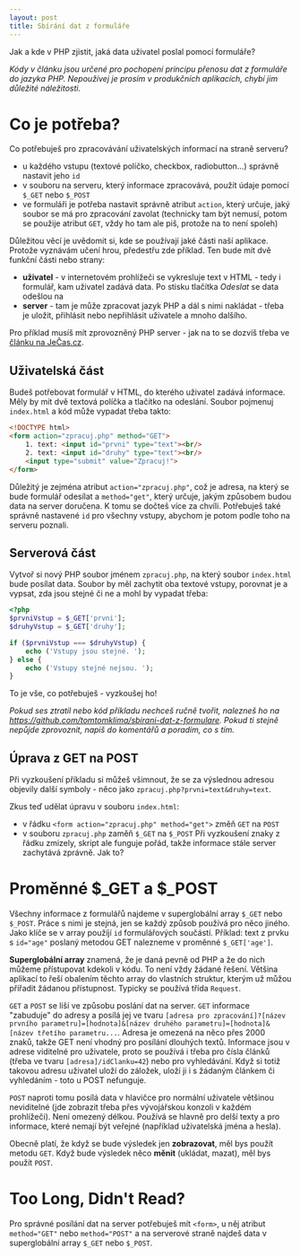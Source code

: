 ```yaml
---
layout: post
title: Sbírání dat z formuláře 
---
```


Jak a kde v PHP zjistit, jaká data uživatel poslal pomocí formuláře?

_Kódy v článku jsou určené pro pochopení principu přenosu dat z formuláře do jazyka PHP. Nepoužívej je prosím v produkčních aplikacích, chybí jim důležité náležitosti._ 

# Co je potřeba?
Co potřebuješ pro zpracovávání uživatelských informací na straně serveru?
 - u každého vstupu (textové políčko, checkbox, radiobutton...) správně nastavit jeho `id`
 - v souboru na serveru, který informace zpracovává, použít údaje pomocí `$_GET` nebo `$_POST`
 - ve formuláři je potřeba nastavit správně atribut `action`, který určuje, jaký soubor se má pro zpracování zavolat (technicky tam být nemusí, potom se použije atribut `GET`, vždy ho tam ale piš, protože na to není spoleh)

Důležitou věcí je uvědomit si, kde se používají jaké části naší aplikace. Protože vyznávám učení hrou, předestřu zde příklad. Ten bude mít dvě funkční části nebo strany: 
 - **uživatel** - v internetovém prohlížeči se vykresluje text v HTML - tedy i formulář, kam uživatel zadává data. Po stisku tlačítka _Odeslat_ se data odešlou na
 - **server** - tam je může zpracovat jazyk PHP a dál s nimi nakládat - třeba je uložit, přihlásit nebo nepřihlásit uživatele a mnoho dalšího. 

Pro příklad musíš mít zprovozněný PHP server - jak na to se dozvíš třeba ve [článku na JeČas.cz](http://jecas.cz/localhost). 

## Uživatelská část
Budeš potřebovat formulář v HTML, do kterého uživatel zadává informace. Měly by mít dvě textová políčka a tlačítko na odeslání. Soubor pojmenuj `index.html` a kód může vypadat třeba takto: 
 
```html
<!DOCTYPE html>
<form action="zpracuj.php" method="GET">
	1. text: <input id="prvni" type="text"><br/>
	2. text: <input id="druhy" type="text"><br/>
	<input type="submit" value="Zpracuj!">
</form>
```

Důležitý je zejména atribut `action="zpracuj.php"`, což je adresa, na který se bude formulář odesílat a `method="get"`, který určuje, jakým způsobem budou data na server doručena. K tomu se dočteš více za chvíli. Potřebuješ také správně nastavené `id` pro všechny vstupy, abychom je potom podle toho na serveru poznali. 

## Serverová část
Vytvoř si nový PHP soubor jménem `zpracuj.php`, na který soubor `index.html` bude posílat data. Soubor by měl zachytit oba textové vstupy, porovnat je a vypsat, zda jsou stejné či ne a mohl by vypadat třeba: 

```php
<?php
$prvniVstup = $_GET['prvni'];
$druhyVstup = $_GET['druhy'];

if ($prvniVstup === $druhyVstup) {
	echo ('Vstupy jsou stejné. ');
} else {
	echo ('Vstupy stejné nejsou. ');
}
```

To je vše, co potřebuješ - vyzkoušej ho!  

_Pokud ses ztratil nebo kód příkladu nechceš ručně tvořit, nalezneš ho na <https://github.com/tomtomklima/sbirani-dat-z-formulare>. Pokud ti stejně nepůjde zprovoznit, napiš do komentářů a poradím, co s tím._ 

## Úprava z GET na POST
Při vyzkoušení příkladu si můžeš všimnout, že se za výslednou adresou objevily další symboly - něco jako `zpracuj.php?prvni=text&druhy=text`. 

Zkus teď udělat úpravu v souboru `index.html`: 
 - v řádku `<form action="zpracuj.php" method="get">` změň `GET` na `POST` 
 - v souboru `zpracuj.php` zaměň `$_GET` na `$_POST`
Při vyzkoušení znaky z řádku zmizely, skript ale funguje pořád, takže informace stále server zachytává zprávně. Jak to? 

# Proměnné $_GET a $_POST
Všechny informace z formulářů najdeme v superglobální array `$_GET` nebo `$_POST`. Práce s nimi je stejná, jen se každý způsob používá pro něco jiného. Jako klíče se v array použíjí `id` formulářových součástí. Příklad: text z prvku s `id="age"` poslaný metodou GET nalezneme v proměnné `$_GET['age']`. 
 
**Superglobální array** znamená, že je daná pevně od PHP a že do nich můžeme přístupovat kdekoli v kódu. To není vždy žádané řešení. Většina aplikací to řeší obalením těchto array do vlastních struktur, kterým už můžou přířadit žádanou přístupnost. Typicky se používá třída `Request`. 

`GET` a `POST` se liší ve způsobu poslání dat na server. `GET` informace "zabuduje" do adresy a posílá jej ve tvaru `[adresa pro zpracování]?[název prvního parametru]=[hodnota]&[název druhého parametru]=[hodnota]&[název třetího parametru...`. Adresa je omezená na něco přes 2000 znaků, takže GET není vhodný pro posílání dlouhých textů. Informace jsou v adrese viditelné pro uživatele, proto se používá i třeba pro čísla článků (třeba ve tvaru `[adresa]/idClanku=42`) nebo pro vyhledávání. Když si totiž takovou adresu uživatel uloží do záložek, uloží ji i s žádaným článkem či vyhledáním - toto u POST nefunguje. 

`POST` naproti tomu posílá data v hlavičce pro normální uživatele většinou neviditelné (jde zobrazit třeba přes vývojářskou konzoli v každém prohlížeči). Není omezený délkou. Používá se hlavně pro delší texty a pro informace, které nemají být veřejné (například uživatelská jména a hesla). 

Obecně platí, že když se bude výsledek jen **zobrazovat**, měl bys použít metodu `GET`. Když bude výsledek něco **měnit** (ukládat, mazat), měl bys použít `POST`. 

# Too Long, Didn't Read?
Pro správné posílání dat na server potřebuješ mít `<form>`, u něj atribut `method="GET"` nebo `method="POST"` a na serverové straně najdeš data v superglobální array `$_GET` nebo `$_POST`. 
